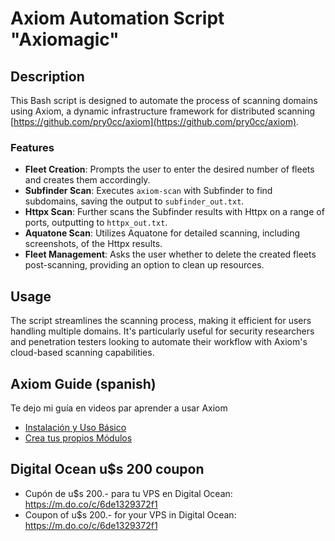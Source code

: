 # Axiom Automation Script "Axiomagic"

## Description
This Bash script is designed to automate the process of scanning domains using Axiom, a dynamic infrastructure framework for distributed scanning [https://github.com/pry0cc/axiom](https://github.com/pry0cc/axiom).

### Features
- **Fleet Creation**: Prompts the user to enter the desired number of fleets and creates them accordingly.
- **Subfinder Scan**: Executes `axiom-scan` with Subfinder to find subdomains, saving the output to `subfinder_out.txt`.
- **Httpx Scan**: Further scans the Subfinder results with Httpx on a range of ports, outputting to `httpx_out.txt`.
- **Aquatone Scan**: Utilizes Aquatone for detailed scanning, including screenshots, of the Httpx results.
- **Fleet Management**: Asks the user whether to delete the created fleets post-scanning, providing an option to clean up resources.

## Usage
The script streamlines the scanning process, making it efficient for users handling multiple domains. It's particularly useful for security researchers and penetration testers looking to automate their workflow with Axiom's cloud-based scanning capabilities.

## Axiom Guide (spanish)
Te dejo mi guía en videos par aprender a usar Axiom
- [Instalación y Uso Básico](https://www.youtube.com/watch?v=NP2Nxm-whs4) 
- [Crea tus propios Módulos](https://www.youtube.com/watch?v=-IGtEdE9Z6Q) 

## Digital Ocean u$s 200 coupon
- Cupón de u$s 200.- para tu VPS en Digital Ocean: https://m.do.co/c/6de1329372f1 
- Coupon of u$s 200.- for your VPS in Digital Ocean: https://m.do.co/c/6de1329372f1 
